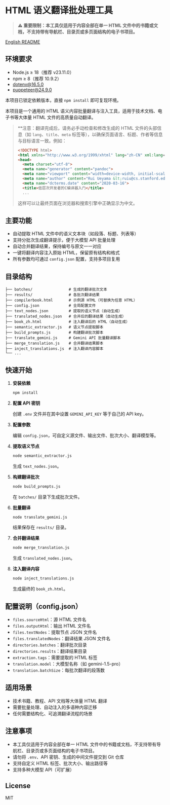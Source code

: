 # HTML 语义翻译批处理工具

> **⚠️ 重要限制：本工具仅适用于内容全部在单一 HTML 文件中的书籍或文档，不支持带有导航栏、目录页或多页面结构的电子书项目。**

[English README](README_en.md)

## 环境要求

- Node.js ≥ 18（推荐 v23.11.0）
- npm ≥ 8（推荐 10.9.2）
- dotenv@16.5.0
- puppeteer@24.9.0

本项目已锁定依赖版本，直接 `npm install` 即可复现环境。

本项目是一个通用的 HTML 语义内容批量翻译与注入工具，适用于技术文档、电子书等大体量 HTML 文件的高质量自动翻译。

> **注意：翻译完成后，请务必手动检查和修改生成的 HTML 文件的头部信息（如 `lang`、`title`、`meta` 标签等），以确保页面语言、标题、作者等信息与目标语言一致。例如：
>
> ```html
> <!DOCTYPE html>
> <html xmlns="http://www.w3.org/1999/xhtml" lang="zh-CN" xml:lang="zh-CN">
> <head>
>   <meta charset="utf-8">
>   <meta name="generator" content="pandoc">
>   <meta name="viewport" content="width=device-width, initial-scale=1.0, user-scalable=yes">
>   <meta name="author" content="Rui Ueyama &lt;ruiu@cs.stanford.edu&gt;">
>   <meta name="dcterms.date" content="2020-03-16">
>   <title>低层次开发者的C编译器入门</title>
>   ...
> ```
>
> 这样可以让最终页面在浏览器和搜索引擎中正确显示为中文。

## 主要功能

- 自动提取 HTML 文件中的语义文本块（如段落、标题、列表等）
- 支持分批次生成翻译提示，便于大模型 API 批量处理
- 自动合并翻译结果，保持编号与原文一一对应
- 一键将翻译内容注入原始 HTML，保留原有结构和格式
- 所有参数均可通过 `config.json` 配置，支持多项目复用

## 目录结构

```
├── batches/                # 生成的翻译批次文本
├── results/                # 各批次翻译结果
├── compilerbook.html       # 示例源 HTML（可替换为任意 HTML）
├── config.json             # 全局配置文件
├── text_nodes.json         # 提取的语义节点（自动生成）
├── translated_nodes.json   # 合并后的翻译结果（自动生成）
├── book_zh.html            # 注入翻译后的 HTML（自动生成）
├── semantic_extractor.js   # 语义节点提取脚本
├── build_prompts.js        # 构建翻译批次脚本
├── translate_gemini.js     # Gemini API 批量翻译脚本
├── merge_translation.js    # 合并翻译结果脚本
├── inject_translations.js  # 注入翻译内容脚本
└── ...
```

## 快速开始

1. **安装依赖**

   ```bash
   npm install
   ```

2. **配置 API 密钥**

   创建 `.env` 文件并在其中设置 `GEMINI_API_KEY` 等于自己的 API key。

3. **配置参数**

   编辑 `config.json`，可自定义源文件、输出文件、批次大小、翻译模型等。

4. **提取语义节点**

   ```bash
   node semantic_extractor.js
   ```

   生成 `text_nodes.json`。

5. **构建翻译批次**

   ```bash
   node build_prompts.js
   ```

   在 `batches/` 目录下生成批次文件。

6. **批量翻译**

   ```bash
   node translate_gemini.js
   ```

   结果保存在 `results/` 目录。

7. **合并翻译结果**

   ```bash
   node merge_translation.js
   ```

   生成 `translated_nodes.json`。

8. **注入翻译内容**

   ```bash
   node inject_translations.js
   ```

   生成最终的 `book_zh.html`。

## 配置说明（config.json）

- `files.sourceHtml`：源 HTML 文件名
- `files.outputHtml`：输出 HTML 文件名
- `files.textNodes`：提取节点 JSON 文件名
- `files.translatedNodes`：翻译结果 JSON 文件名
- `directories.batches`：翻译批次目录
- `directories.results`：翻译结果目录
- `extraction.tags`：需要提取的 HTML 标签
- `translation.model`：大模型名称（如 gemini-1.5-pro）
- `translation.batchSize`：每批次翻译的段落数

## 适用场景

- 技术书籍、教程、API 文档等大体量 HTML 翻译
- 需要批量处理、自动注入的多语种内容迁移
- 任何需要结构化、可追溯翻译流程的场景

## 注意事项

- 本工具仅适用于内容全部在单一 HTML 文件中的书籍或文档，不支持带有导航栏、目录页或多页面结构的电子书项目。
- 请勿将 `.env`、API 密钥、生成的中间文件提交到 Git 仓库
- 支持自定义 HTML 标签、批次大小、输出路径等
- 支持多种大模型 API（可扩展）

## License

MIT
